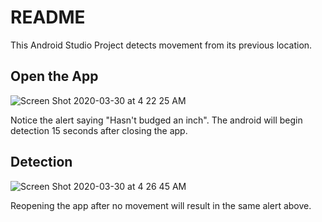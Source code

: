 # README

This Android Studio Project detects movement from its previous location. 


## Open the App

![Screen Shot 2020-03-30 at 4 22 25 AM](https://user-images.githubusercontent.com/46305741/77908110-b8f82e00-723f-11ea-9b7b-2568f0bf1e7c.png )

Notice the alert saying "Hasn't budged an inch".
The android will begin detection 15 seconds after closing the app.

## Detection
![Screen Shot 2020-03-30 at 4 26 45 AM](https://user-images.githubusercontent.com/46305741/77908969-53a53c80-7241-11ea-96d1-a01180677c42.png)

Reopening the app after no movement will result in the same alert above.







